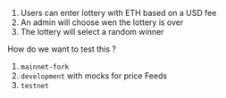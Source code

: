 1. Users can enter lottery with ETH based on a USD fee
2. An admin will choose wen the lottery is over
3. The lottery will select a random winner

How do we want to test this ?

1. `mainnet-fork`
2. `development` with mocks for price Feeds
3. `testnet`
